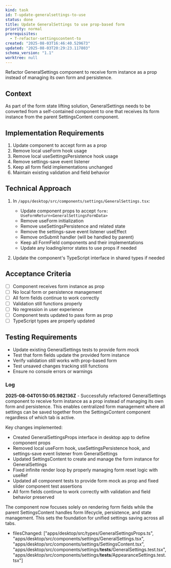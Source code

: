 ```yaml
---
kind: task
id: T-update-generalsettings-to-use
status: done
title: Update GeneralSettings to use prop-based form
priority: normal
prerequisites:
  - T-refactor-settingscontent-to
created: "2025-08-03T16:46:40.529673"
updated: "2025-08-03T20:29:23.117803"
schema_version: "1.1"
worktree: null
---
```


Refactor GeneralSettings component to receive form instance as a prop instead of managing its own form and persistence.

## Context

As part of the form state lifting solution, GeneralSettings needs to be converted from a self-contained component to one that receives its form instance from the parent SettingsContent component.

## Implementation Requirements

1. Update component to accept form as a prop
2. Remove local useForm hook usage
3. Remove local useSettingsPersistence hook usage
4. Remove settings-save event listener
5. Keep all form field implementations unchanged
6. Maintain existing validation and field behavior

## Technical Approach

1. In `/apps/desktop/src/components/settings/GeneralSettings.tsx`:
   - Update component props to accept `form: UseFormReturn<GeneralSettingsFormData>`
   - Remove useForm initialization
   - Remove useSettingsPersistence and related state
   - Remove the settings-save event listener useEffect
   - Remove onSubmit handler (will be handled by parent)
   - Keep all FormField components and their implementations
   - Update any loading/error states to use props if needed

2. Update the component's TypeScript interface in shared types if needed

## Acceptance Criteria

- [ ] Component receives form instance as prop
- [ ] No local form or persistence management
- [ ] All form fields continue to work correctly
- [ ] Validation still functions properly
- [ ] No regression in user experience
- [ ] Component tests updated to pass form as prop
- [ ] TypeScript types are properly updated

## Testing Requirements

- Update existing GeneralSettings tests to provide form mock
- Test that form fields update the provided form instance
- Verify validation still works with prop-based form
- Test unsaved changes tracking still functions
- Ensure no console errors or warnings

### Log

**2025-08-04T01:50:05.982136Z** - Successfully refactored GeneralSettings component to receive form instance as a prop instead of managing its own form and persistence. This enables centralized form management where all settings can be saved together from the SettingsContent component regardless of which tab is active.

Key changes implemented:

- Created GeneralSettingsProps interface in desktop app to define component props
- Removed local useForm hook, useSettingsPersistence hook, and settings-save event listener from GeneralSettings
- Updated SettingsContent to create and manage the form instance for GeneralSettings
- Fixed infinite render loop by properly managing form reset logic with useRef
- Updated all component tests to provide form mock as prop and fixed slider component test assertions
- All form fields continue to work correctly with validation and field behavior preserved

The component now focuses solely on rendering form fields while the parent SettingsContent handles form lifecycle, persistence, and state management. This sets the foundation for unified settings saving across all tabs.

- filesChanged: ["apps/desktop/src/types/GeneralSettingsProps.ts", "apps/desktop/src/components/settings/GeneralSettings.tsx", "apps/desktop/src/components/settings/SettingsContent.tsx", "apps/desktop/src/components/settings/__tests__/GeneralSettings.test.tsx", "apps/desktop/src/components/settings/__tests__/AppearanceSettings.test.tsx"]
